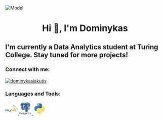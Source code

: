 ![Model](https://github.com/Temorinkaari/Private/blob/main/ghb.png)

<h1 align="center">Hi 👋, I'm Dominykas</h1>
<h2 align="left">I'm currently a Data Analytics student at Turing College. Stay tuned for more projects!</h3>


<h3 align="left">Connect with me:</h3>
<p align="left">
<a href="https://www.linkedin.com/in/dominykas-j-102a2899/" target="blank"><img align="center" src="https://raw.githubusercontent.com/rahuldkjain/github-profile-readme-generator/master/src/images/icons/Social/linked-in-alt.svg" alt="dominykasjakutis" height="30" width="40" /></a>
</p>

<h3 align="left">Languages and Tools:</h3>
<p align="left"> <a href="https://www.mysql.com/" target="_blank" rel="noreferrer"> <img src="https://raw.githubusercontent.com/devicons/devicon/master/icons/mysql/mysql-original-wordmark.svg" alt="mysql" width="40" height="40"/> </a> <a href="https://www.postgresql.org" target="_blank" rel="noreferrer"> <img src="https://raw.githubusercontent.com/devicons/devicon/master/icons/postgresql/postgresql-original-wordmark.svg" alt="postgresql" width="40" height="40"/> </a> <a href="https://www.python.org" target="_blank" rel="noreferrer"> <img src="https://raw.githubusercontent.com/devicons/devicon/master/icons/python/python-original.svg" alt="python" width="40" height="40"/> </a> </p>

